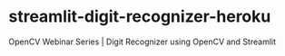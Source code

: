 # streamlit-digit-recognizer-heroku
OpenCV Webinar Series | Digit Recognizer using OpenCV and Streamlit
